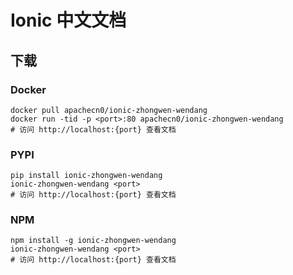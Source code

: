 # Ionic 中文文档

## 下载

### Docker

```
docker pull apachecn0/ionic-zhongwen-wendang
docker run -tid -p <port>:80 apachecn0/ionic-zhongwen-wendang
# 访问 http://localhost:{port} 查看文档
```

### PYPI

```
pip install ionic-zhongwen-wendang
ionic-zhongwen-wendang <port>
# 访问 http://localhost:{port} 查看文档
```

### NPM

```
npm install -g ionic-zhongwen-wendang
ionic-zhongwen-wendang <port>
# 访问 http://localhost:{port} 查看文档
```